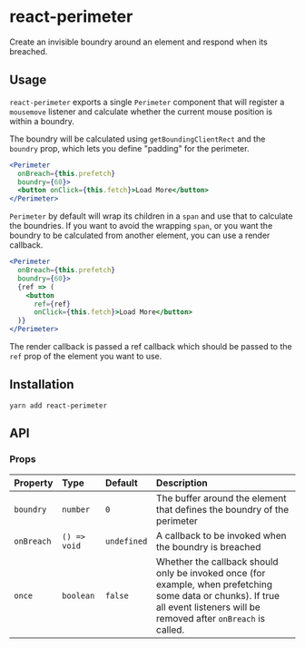 # react-perimeter

Create an invisible boundry around an element and respond when its breached.


## Usage

`react-perimeter` exports a single `Perimeter` component that will register a `mousemove` listener and calculate whether the current mouse position is within a boundry.

The boundry will be calculated using `getBoundingClientRect` and the `boundry` prop, which lets you define "padding" for the perimeter.

```jsx
<Perimeter
  onBreach={this.prefetch}
  boundry={60}>
  <button onClick={this.fetch}>Load More</button>
</Perimeter>
```

`Perimeter` by default will wrap its children in a `span` and use that to calculate the boundries. If you want to avoid the wrapping `span`, or you want the boundry to be calculated from another element, you can use a render callback.

```jsx
<Perimeter
  onBreach={this.prefetch}
  boundry={60}>
  {ref => (
    <button
      ref={ref}
      onClick={this.fetch}>Load More</button>
  )}
</Perimeter>
```
The render callback is passed a ref callback which should be passed to the `ref` prop of the element you want to use.

## Installation

```
yarn add react-perimeter
```


## API

### Props

Property  	| 	Type		|	Default		|	  Description
:-----------------------|:-----------------------------|:--------------|:--------------------------------
`boundry` |   `number` | `0` | The buffer around the element that defines the boundry of the perimeter
`onBreach` | `() => void` | `undefined` | A callback to be invoked when the boundry is breached
`once` | `boolean` | `false` | Whether the callback should only be invoked once (for example, when prefetching some data or chunks). If true all event listeners will be removed after `onBreach` is called.

